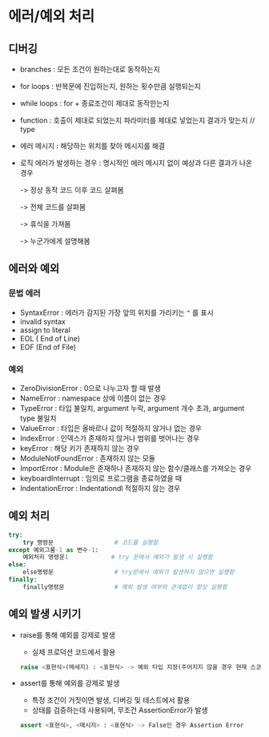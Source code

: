 # 에러/예외 처리

## 디버깅

- branches : 모든 조건이 원하는대로 동작하는지

- for loops : 반복문에 진입하는지, 원하는 횟수만큼 실행되는지

- while loops : for + 종료조건이 제대로 동작한는지

- function : 호출이 제대로 되었는지 파라미터를 제대로 넣었는지 결과가 맞는지 // type

- 에러 메시지 : 해당하는 위치를 찾아 메시지를 해결

- 로직 에러가 발생하는 경우 : 명시적인 에러 메시지 없이 예상과 다른 결과가 나온 경우

  -> 정상 동작 코드 이후 코드 살펴봄

  -> 전체 코드를 살펴봄

  -> 휴식을 가져봄

  -> 누군가에게 설명해봄

## 에러와 예외

### 문법 에러

- SyntaxError : 에러가 감지된 가장 앞의 위치를 가리키는 `^` 를 표시
- invalid syntax
- assign to literal
- EOL ( End of Line)
- EOF (End of File)

### 예외

- ZeroDivisionError : 0으로 나누고자 할 때 발생
- NameError : namespace 상에 이름이 없는 경우
- TypeError : 타입 불일치, argument 누락, argument 개수 초과, argument type 불일치
- ValueError : 타입은 올바르나 값이 적절하지 않거나 없는 경우
- IndexError : 인덱스가 존재하지 않거나 범위를 벗어나는 경우
- keyError : 해당 키가 존재하지 않는 경우
- ModuleNotFoundError : 존재하지 않는 모듈
- ImportError : Module은 존재하나 존재하지 않는 함수/클래스를 가져오는 경우
- keyboardInterrupt : 임의로 프로그램을 종료하였을 때
- IndentationError : Indentationdl 적절하지 않는 경우

## 예외 처리

```python
try:
    try 명령문					# 코드를 실행함
except 예외그룸-1 as 변수-1:
    예외처리 명령문1			 # try 문에서 예외가 발생 시 실행함
else:
    else명령문					# try문에서 예외가 발생하지 않으면 실행함
finally:
    finally명령문				# 예외 발생 여부와 관계없이 항상 실행함
```



## 예외 발생 시키기

- raise를 통해 예외를 강제로 발생

  - 실제 프로덕션 코드에서 활용

  ```python
  raise <표현식>(메세지) : <표현식> -> 예외 타입 지정(주어지지 않을 경우 현재 스코프에서 활성화된 마지막 예외를 다시 일으킴)
  ```

- assert를 통해 예외를 강제로 발생

  - 특정 조건이 거짓이면 발생, 디버깅 및 테스트에서 활용
  - 상태를 검증하는데 사용되며, 무조건 AssertionError가 발생

  ```python
  assert <표현식>, <메시지> : <표현식> -> False인 경우 Assertion Error
  ```

  